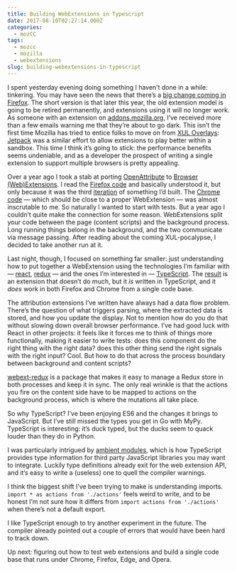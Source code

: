 ```yaml
---
title: Building WebExtensions in Typescript
date: 2017-08-10T02:27:14.000Z
categories:
  - mozCC
tags:
  - mozcc
  - mozilla
  - webextensions
slug: building-webextensions-in-typescript
---
```

I spent yesterday evening doing something I haven&#8217;t done in a while: tinkering. You may have seen the news that there’s a [big change coming in Firefox][1]. The short version is that later this year, the old extension model is going to be retired permanently, and extensions using it will no longer work. As someone with an extension on [addons.mozilla.org][2], I&#8217;ve received more than a few emails warning me that they&#8217;re about to go dark. This isn’t the first time Mozilla has tried to entice folks to move on from [XUL Overlays][3]: [Jetpack][4] was a similar effort to allow extensions to play better within a sandbox. This time I think it’s going to stick: the performance benefits seems undeniable, and as a developer the prospect of writing a single extension to support multiple browsers is pretty appealing.

Over a year ago I took a stab at porting [OpenAttribute][5] to [Browser (Web)Extensions][6]. I read the [Firefox code][7] and basically understood it, but only because it was the third [iteration][8] of something I&#8217;d built. The [Chrome code][9] &#8212; which should be close to a proper WebExtension &#8212; was almost inscrutable to me. So naturally I wanted to start with tests. But a year ago I couldn&#8217;t quite make the connection for some reason. WebExtensions split your code between the page (content scripts) and the background process. Long running things belong in the background, and the two communicate via message passing. After reading about the coming XUL-pocalypse, I decided to take another run at it.

Last night, though, I focused on something far smaller: just understanding how to put together a WebExtension using the technologies I&#8217;m familiar with &#8212; [react][10], [redux][11] &#8212; and the ones I&#8217;m interested in &#8212; [TypeScript][12]. The [result][13] is an extension that doesn&#8217;t do much, but it _is_ written in TypeScript, and it _does_ work in both Firefox and Chrome from a single code base.

The attribution extensions I&#8217;ve written have always had a data flow problem. There&#8217;s the question of what triggers parsing, where the extracted data is stored, and how you update the display. Not to mention how do you do that without slowing down overall browser performance. I&#8217;ve had good luck with React in other projects: it feels like it forces me to think of things more functionally, making it easier to write tests: does this component do the right thing with the right data? does this other thing send the right signals with the right input? Cool. But how to do that across the process boundary between background and content scripts?

[webext-redux][14] is a package that makes it easy to manage a Redux store in both processes and keep it in sync. The only real wrinkle is that the actions you fire on the content side have to be mapped to actions on the background process, which is where the mutations all take place.

So why TypeScript? I&#8217;ve been enjoying ES6 and the changes it brings to JavaScript. But I&#8217;ve still missed the types you get in Go with MyPy. TypeScript is interesting: it&#8217;s duck typed, but the ducks seem to quack louder than they do in Python.

I was particularly intrigued by [ambient modules][15], which is how TypeScript provides type information for third party JavaScript libraries you may want to integrate. Luckily type definitions already exit for the web extension API, and it&#8217;s easy to write a (useless) one to quell the compiler warnings.

I think the biggest shift I&#8217;ve been trying to make is understanding imports. `import * as actions from './actions'` feels weird to write, and to be honest I&#8217;m not sure how it differs from `import actions from './actions'` when there&#8217;s not a default export.

I like TypeScript enough to try another experiment in the future. The compiler already pointed out a couple of errors that would have been hard to track down.

Up next: figuring out how to test web extensions and build a single code base that runs under Chrome, Firefox, Edge, and Opera.

 [1]: http://www.tomshardware.com/news/firefox-webextensions-deprecating-old-addons,34723.html
 [2]: https://addons.mozilla.org/en-US/firefox/addon/openattribute/
 [3]: https://developer.mozilla.org/en-US/docs/Mozilla/Tech/XUL/Overlays
 [4]: https://wiki.mozilla.org/Jetpack
 [5]: http://openattribute.com
 [6]: https://browserext.github.io/browserext/
 [7]: https://github.com/nyergler/openattribute-firefox
 [8]: https://wiki.creativecommons.org/wiki/MozCC
 [9]: https://github.com/pgogy/openattribute-chrome
 [10]: https://facebook.github.io/react/
 [11]: http://redux.js.org
 [12]: http://www.typescriptlang.org
 [13]: https://github.com/nyergler/typescript-react-redux-webext
 [14]: https://github.com/ivantsov/redux-webext
 [15]: https://www.typescriptlang.org/docs/handbook/modules.html#ambient_modules
